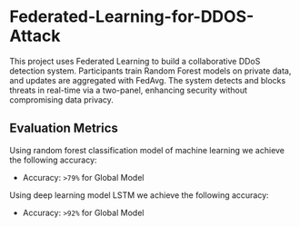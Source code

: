 # Federated-Learning-for-DDOS-Attack
This project uses Federated Learning to build a collaborative DDoS detection system. Participants train Random Forest models on private data, and updates are aggregated with FedAvg. The system detects and blocks threats in real-time via a two-panel, enhancing security without compromising data privacy.
## Evaluation Metrics 
Using random forest classification model of machine learning we achieve the following accuracy:
- Accuracy: `>79%` for Global Model

Using deep learning model LSTM we achieve the following accuracy:
- Accuracy: `>92%` for Global Model